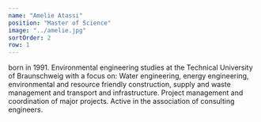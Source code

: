 ```yaml
---
name: "Amelie Atassi"
position: "Master of Science"
image: "../amelie.jpg"
sortOrder: 2
row: 1
---
```


born in 1991. Environmental engineering studies at the Technical University of Braunschweig with a focus on: Water engineering, energy engineering, environmental and resource friendly construction, supply and waste management and transport and infrastructure. Project management and coordination of major projects. Active in the association of consulting engineers.
